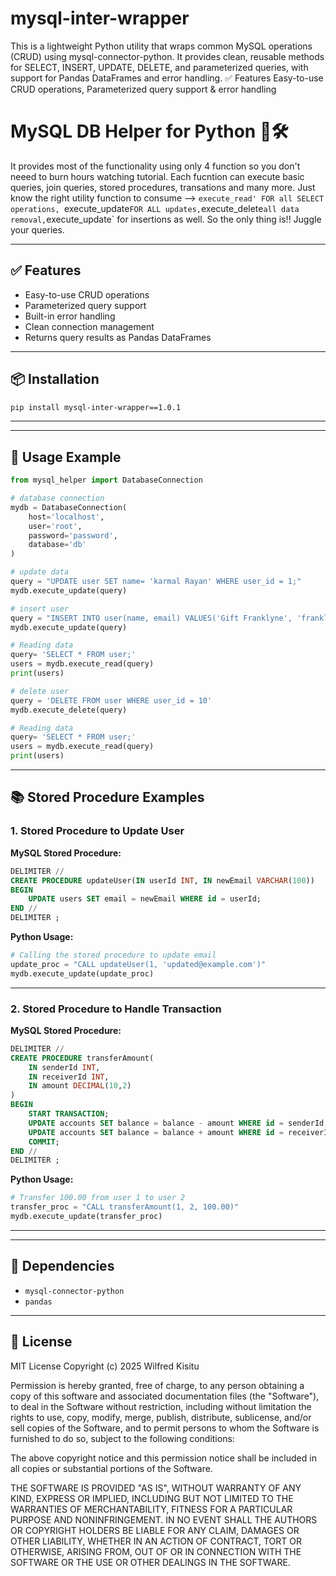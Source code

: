 # mysql-inter-wrapper

This is a lightweight Python utility that wraps common MySQL operations (CRUD) using mysql-connector-python. It provides clean, reusable methods for SELECT, INSERT, UPDATE, DELETE, and parameterized queries, with support for Pandas DataFrames and error handling. ✅ Features Easy-to-use CRUD operations, Parameterized query support &amp; error handling

# MySQL DB Helper for Python 🐍🛠️

It provides most of the functionality using only 4 function so you don't neeed to burn hours watching tutorial. Each fucntion can execute basic queries, join queries, stored procedures, transations and many more. Just know the right utility function to consume --> `execute_read' FOR all SELECT operations, `execute_update` FOR ALL updates, `execute_delete` all data removal, `execute_update` for insertions as well. So the only thing is!! Juggle your queries.

---

## ✅ Features

- Easy-to-use CRUD operations
- Parameterized query support
- Built-in error handling
- Clean connection management
- Returns query results as Pandas DataFrames

---

## 📦 Installation

```bash
pip install mysql-inter-wrapper==1.0.1
```

---

---

## 🔧 Usage Example

```python
from mysql_helper import DatabaseConnection

# database connection
mydb = DatabaseConnection(
    host='localhost',
    user='root',
    password='password',
    database='db'
)

# update data
query = "UPDATE user SET name= 'karmal Rayan' WHERE user_id = 1;"
mydb.execute_update(query)

# insert user
query = "INSERT INTO user(name, email) VALUES('Gift Franklyne', 'franklyne@example.com')"
mydb.execute_update(query)

# Reading data
query= 'SELECT * FROM user;'
users = mydb.execute_read(query)
print(users)

# delete user
query = 'DELETE FROM user WHERE user_id = 10'
mydb.execute_delete(query)

# Reading data
query= 'SELECT * FROM user;'
users = mydb.execute_read(query)
print(users)
```

---

## 📚 Stored Procedure Examples

### 1. Stored Procedure to Update User

**MySQL Stored Procedure:**

```sql
DELIMITER //
CREATE PROCEDURE updateUser(IN userId INT, IN newEmail VARCHAR(100))
BEGIN
    UPDATE users SET email = newEmail WHERE id = userId;
END //
DELIMITER ;
```

**Python Usage:**

```python
# Calling the stored procedure to update email
update_proc = "CALL updateUser(1, 'updated@example.com')"
mydb.execute_update(update_proc)
```

---

### 2. Stored Procedure to Handle Transaction

**MySQL Stored Procedure:**

```sql
DELIMITER //
CREATE PROCEDURE transferAmount(
    IN senderId INT,
    IN receiverId INT,
    IN amount DECIMAL(10,2)
)
BEGIN
    START TRANSACTION;
    UPDATE accounts SET balance = balance - amount WHERE id = senderId;
    UPDATE accounts SET balance = balance + amount WHERE id = receiverId;
    COMMIT;
END //
DELIMITER ;
```

**Python Usage:**

```python
# Transfer 100.00 from user 1 to user 2
transfer_proc = "CALL transferAmount(1, 2, 100.00)"
mydb.execute_update(transfer_proc)
```

---

---

## 🧪 Dependencies

- `mysql-connector-python`
- `pandas`

---

## 📄 License

MIT License
Copyright (c) 2025 Wilfred Kisitu

Permission is hereby granted, free of charge, to any person obtaining a copy
of this software and associated documentation files (the "Software"), to deal
in the Software without restriction, including without limitation the rights
to use, copy, modify, merge, publish, distribute, sublicense, and/or sell
copies of the Software, and to permit persons to whom the Software is
furnished to do so, subject to the following conditions:

The above copyright notice and this permission notice shall be included in all
copies or substantial portions of the Software.

THE SOFTWARE IS PROVIDED "AS IS", WITHOUT WARRANTY OF ANY KIND, EXPRESS OR
IMPLIED, INCLUDING BUT NOT LIMITED TO THE WARRANTIES OF MERCHANTABILITY,
FITNESS FOR A PARTICULAR PURPOSE AND NONINFRINGEMENT. IN NO EVENT SHALL THE
AUTHORS OR COPYRIGHT HOLDERS BE LIABLE FOR ANY CLAIM, DAMAGES OR OTHER
LIABILITY, WHETHER IN AN ACTION OF CONTRACT, TORT OR OTHERWISE, ARISING FROM,
OUT OF OR IN CONNECTION WITH THE SOFTWARE OR THE USE OR OTHER DEALINGS IN THE
SOFTWARE.
